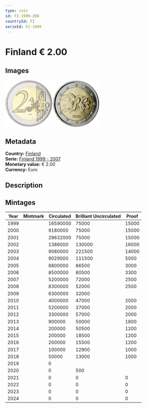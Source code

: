 ```yaml
---
type: coin
id: FI-1999-200
countryId: FI
serieId: FI-1999
---
```


# Finland € 2.00

## Images

<img src="../../../Images/common-2002-200.webp" height="150" alt="Front image"><img src="Images/finland-1999-200.webp" height="150" alt="Back image">

## Metadata

**Country:** [Finland](../index.md)\
**Serie:** [Finland 1999 - 2007](index.md)\
**Monetary value:** € 2.00\
**Currency:** Euro

## Description

## Mintages

| Year | Mintmark | Circulated | Brilliant Uncirculated | Proof |
| ---- | -------- | ---------- | ---------------------- | ----- |
| 1999 |          | 16590000   | 75000                  | 15000 |
| 2000 |          | 9180000    | 75000                  | 15000 |
| 2001 |          | 29632000   | 75000                  | 15000 |
| 2002 |          | 1386000    | 130000                 | 16000 |
| 2003 |          | 9080000    | 221500                 | 14000 |
| 2004 |          | 9029000    | 111500                 | 5000  |
| 2005 |          | 8800000    | 86500                  | 3000  |
| 2006 |          | 8500000    | 80500                  | 3300  |
| 2007 |          | 5200000    | 72000                  | 2500  |
| 2008 |          | 8300000    | 52000                  | 2500  |
| 2009 |          | 6300000    | 32000                  |       |
| 2010 |          | 4000000    | 47000                  | 2000  |
| 2011 |          | 5200000    | 37000                  | 2000  |
| 2012 |          | 3300000    | 57000                  | 2000  |
| 2013 |          | 900000     | 50000                  | 1800  |
| 2014 |          | 200000     | 50500                  | 1200  |
| 2015 |          | 200000     | 18500                  | 1200  |
| 2016 |          | 200000     | 15500                  | 1200  |
| 2017 |          | 100000     | 12900                  | 1000  |
| 2018 |          | 50000      | 13000                  | 1000  |
| 2019 |          | 0          |                        |       |
| 2020 |          | 0          | 500                    |       |
| 2021 |          | 0          | 0                      | 0     |
| 2022 |          | 0          | 0                      | 0     |
| 2023 |          | 0          | 0                      | 0     |
| 2024 |          | 0          | 0                      | 0     |
